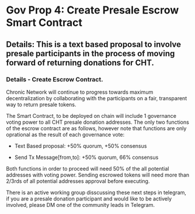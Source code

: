 # Gov Prop 4: Create Presale Escrow Smart Contract 

## Details: This is a text based proposal to involve presale participants in the process of moving forward of returning donations for CHT.

### Details - Create Escrow Contract.

Chronic Network will continue to progress towards maximum decentralization by collaborating with the participants on a fair, transparent way to return presale tokens.

The Smart Contract, to be deployed on chain will include 1 governance voting power to all CHT presale donation addresses. The only two functions of the escrow contract are as follows, however note that functions are only oprational as the result of each governance vote:

- Text Based proposal: +50% quorum, +50% consensus 

- Send Tx Message[from,to]: +50% quorum, 66% consensus

Both functions in order to proceed will need 50% of the all potential addresses with voting power. Sending  escrowed tokens will need more than 2/3rds of all potential addresses approval before executing.

There is an active working group disscussing these next steps in telegram, if you are a presale donation participant and would like to be actively involved, please DM one of the community leads in Telegram.




 

